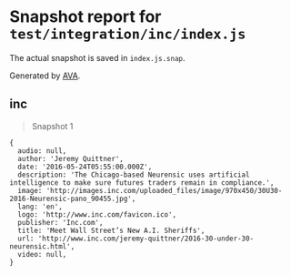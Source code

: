 # Snapshot report for `test/integration/inc/index.js`

The actual snapshot is saved in `index.js.snap`.

Generated by [AVA](https://avajs.dev).

## inc

> Snapshot 1

    {
      audio: null,
      author: 'Jeremy Quittner',
      date: '2016-05-24T05:55:00.000Z',
      description: 'The Chicago-based Neurensic uses artificial intelligence to make sure futures traders remain in compliance.',
      image: 'http://images.inc.com/uploaded_files/image/970x450/30U30-2016-Neurensic-pano_90455.jpg',
      lang: 'en',
      logo: 'http://www.inc.com/favicon.ico',
      publisher: 'Inc.com',
      title: 'Meet Wall Street’s New A.I. Sheriffs',
      url: 'http://www.inc.com/jeremy-quittner/2016-30-under-30-neurensic.html',
      video: null,
    }
